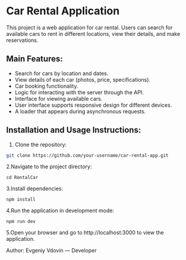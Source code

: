 # Car Rental Application

This project is a web application for car rental. Users can search for available cars to rent in different locations, view their details, and make reservations.

## Main Features:
- Search for cars by location and dates.
- View details of each car (photos, price, specifications).
- Car booking functionality.
- Logic for interacting with the server through the API.
- Interface for viewing available cars.
- User interface supports responsive design for different devices.
- A loader that appears during asynchronous requests.

## Installation and Usage Instructions:

1.  Clone the repository:
   ```bash
   git clone https://github.com/your-username/car-rental-app.git
   ```

   
   
2.Navigate to the project directory:
   ```
   cd RentalCar
   ```
3.Install dependencies:
```
npm install
```
4.Run the application in development mode:
```
npm run dev
```
5.Open your browser and go to http://localhost:3000 to view the application.


Author:
Evgeniy Vdovin — Developer


